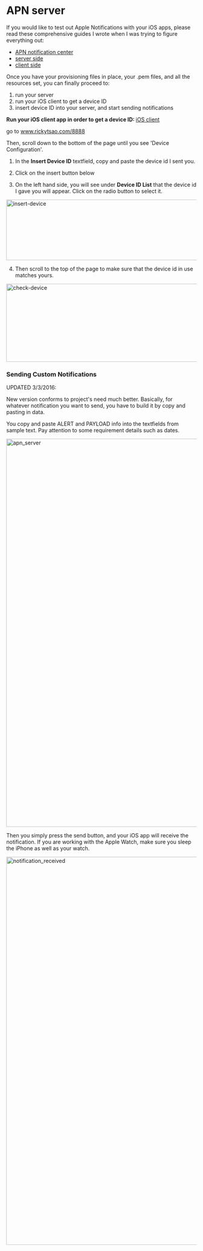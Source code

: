 # APN server

If you would like to test out Apple Notifications with your iOS apps,
please read these comprehensive guides I wrote when I was trying to figure everything out:
<ul>
<li><a href="http://shanghaiseagull.com/index.php/2015/12/13/how-to-use-apn-notification-center/">APN notification center</a></li>
<li><a href="http://shanghaiseagull.com/index.php/2015/12/07/ios-apple-push-notification-server-side-using-node-apn/">server side</a></li>
<li><a href="http://shanghaiseagull.com/index.php/2015/12/03/ios-apple-push-notification-with-node-js-using-apnagent/">client side</a></li>
</ul>

Once you have your provisioning files in place, your .pem files, and all the resources set, you can finally proceed to:

<ol>
<li>run your server</li>
<li>run your iOS client to get a device ID</li>
<li>insert device ID into your server, and start sending notifications</li>
</ol>

<b> Run your iOS client app in order to get a device ID: </b>
<a href="http://shanghaiseagull.com/index.php/2015/12/03/ios-apple-push-notification-ios-client-explanation/">iOS client</a>

go to <a href="www.rickytsao.com/8888">www.rickytsao.com/8888</a>

Then, scroll down to the bottom of the page until you see 'Device Configuration'.
1) In the <b>Insert Device ID</b> textfield, copy and paste the device id I sent you.

2) Click on the insert button below

3) On the left hand side, you will see under <b>Device ID List</b> that the device id I gave you will appear. Click on the radio button to select it.

<a href="http://shanghaiseagull.com/wp-content/uploads/2015/12/insert-device.png"><img src="http://shanghaiseagull.com/wp-content/uploads/2015/12/insert-device.png" alt="insert-device" width="604" height="160" class="alignnone size-large wp-image-2947" /></a>


4) Then scroll to the top of the page to make sure that the device id in use matches yours.

<a href="http://shanghaiseagull.com/wp-content/uploads/2015/12/check-device.png"><img src="http://shanghaiseagull.com/wp-content/uploads/2015/12/check-device.png" alt="check-device" width="977" height="206" class="alignnone size-full wp-image-2946" /></a>



<h3>Sending Custom Notifications</h3>

UPDATED 3/3/2016:

New version conforms to project's need much better. Basically, for whatever notification you want to send, you have to build it by copy and pasting in data.

You copy and paste ALERT and PAYLOAD info into the textfields from sample text. Pay attention to some requirement details such as dates. 

<a href="http://shanghaiseagull.com/wp-content/uploads/2015/12/apn_server.png"><img src="http://shanghaiseagull.com/wp-content/uploads/2015/12/apn_server-726x1024.png" alt="apn_server" width="726" height="1024" class="alignnone size-large wp-image-3476" /></a>


Then you simply press the send button, and your iOS app will receive the notification. If you are working with the Apple Watch, make sure you sleep the iPhone as well as your watch. 

<a href="http://shanghaiseagull.com/wp-content/uploads/2015/12/notification_received.png"><img src="http://shanghaiseagull.com/wp-content/uploads/2015/12/notification_received-575x1024.png" alt="notification_received" width="575" height="1024" class="alignnone size-large wp-image-3480" /></a>

